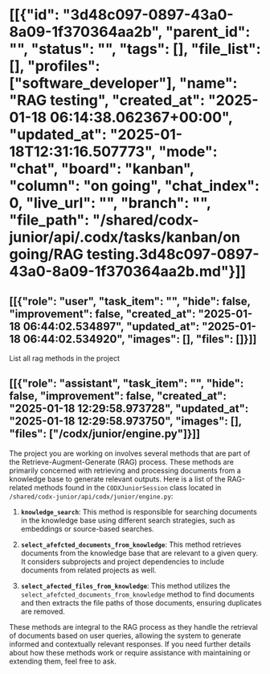 # [[{"id": "3d48c097-0897-43a0-8a09-1f370364aa2b", "parent_id": "", "status": "", "tags": [], "file_list": [], "profiles": ["software_developer"], "name": "RAG testing", "created_at": "2025-01-18 06:14:38.062367+00:00", "updated_at": "2025-01-18T12:31:16.507773", "mode": "chat", "board": "kanban", "column": "on going", "chat_index": 0, "live_url": "", "branch": "", "file_path": "/shared/codx-junior/api/.codx/tasks/kanban/on going/RAG testing.3d48c097-0897-43a0-8a09-1f370364aa2b.md"}]]
## [[{"role": "user", "task_item": "", "hide": false, "improvement": false, "created_at": "2025-01-18 06:44:02.534897", "updated_at": "2025-01-18 06:44:02.534920", "images": [], "files": []}]]
List all rag methods in the project
## [[{"role": "assistant", "task_item": "", "hide": false, "improvement": false, "created_at": "2025-01-18 12:29:58.973728", "updated_at": "2025-01-18 12:29:58.973750", "images": [], "files": ["/codx/junior/engine.py"]}]]
The project you are working on involves several methods that are part of the Retrieve-Augment-Generate (RAG) process. These methods are primarily concerned with retrieving and processing documents from a knowledge base to generate relevant outputs. Here is a list of the RAG-related methods found in the `CODXJuniorSession` class located in `/shared/codx-junior/api/codx/junior/engine.py`:

1. **`knowledge_search`**: This method is responsible for searching documents in the knowledge base using different search strategies, such as embeddings or source-based searches.

2. **`select_afefcted_documents_from_knowledge`**: This method retrieves documents from the knowledge base that are relevant to a given query. It considers subprojects and project dependencies to include documents from related projects as well.

3. **`select_afected_files_from_knowledge`**: This method utilizes the `select_afefcted_documents_from_knowledge` method to find documents and then extracts the file paths of those documents, ensuring duplicates are removed.

These methods are integral to the RAG process as they handle the retrieval of documents based on user queries, allowing the system to generate informed and contextually relevant responses. If you need further details about how these methods work or require assistance with maintaining or extending them, feel free to ask.